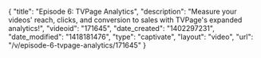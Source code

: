 {
    "title": "Episode 6: TVPage Analytics",
    "description": "Measure your videos' reach, clicks, and conversion to sales with TVPage's expanded analytics!",
    "videoid": "171645",
    "date_created": "1402297231",
    "date_modified": "1418181476",
    "type": "captivate",
    "layout": "video",
    "url": "\/v\/episode-6-tvpage-analytics\/171645"
}